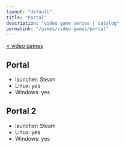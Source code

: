 ```yaml
---
layout: "default"
title: "Portal"
description: "video game series | catalog"
permalink: "/games/video-games/portal"
---
```

[< video games](index.md)

## Portal

- launcher: Steam
- Linux: yes
- Windows: yes

## Portal 2

- launcher: Steam
- Linux: yes
- Windows: yes
